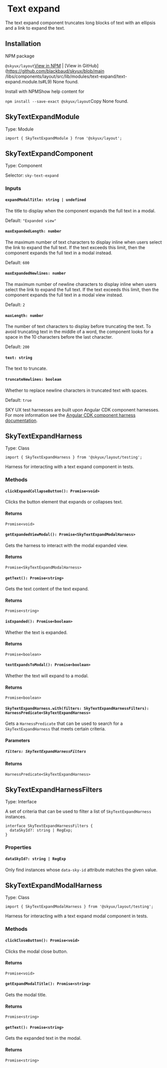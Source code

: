                  

 Text expand
===========

The text expand component truncates long blocks of text with an ellipsis and a link to expand the text.

 Installation
-------------

NPM package

`@skyux/layout`[View in NPM](https://www.npmjs.com/package/@skyux/layout) | [View in GitHub](https://github.com/blackbaud/skyux/blob/main
/libs/components/layout/src/lib/modules/text-expand/text-expand.module.ts#L9) None found.

Install with NPMShow help content for

`npm install --save-exact @skyux/layout`Copy None found.

 SkyTextExpandModule
--------------------

Type: Module

`import { SkyTextExpandModule } from '@skyux/layout';`

 SkyTextExpandComponent
-----------------------

Type: Component

Selector: `sky-text-expand`

### Inputs

#### `expandModalTitle: string | undefined`

The title to display when the component expands the full text in a modal.

Default: `"Expanded view"`

#### `maxExpandedLength: number`

The maximum number of text characters to display inline when users select the link to expand the full text. If the text exceeds this limit, then the component expands the full text in a modal instead.

Default: `600`

#### `maxExpandedNewlines: number`

The maximum number of newline characters to display inline when users select the link to expand the full text. If the text exceeds this limit, then the component expands the full text in a modal view instead.

Default: `2`

#### `maxLength: number`

The number of text characters to display before truncating the text. To avoid truncating text in the middle of a word, the component looks for a space in the 10 characters before the last character.

Default: `200`

#### `text: string`

The text to truncate.

#### `truncateNewlines: boolean`

Whether to replace newline characters in truncated text with spaces.

Default: `true`

SKY UX test harnesses are built upon Angular CDK component harnesses. For more information see the [Angular CDK component harness documentation](https://material.angular.io/cdk/test-harnesses/overview).

 SkyTextExpandHarness
---------------------

Type: Class

`import { SkyTextExpandHarness } from '@skyux/layout/testing';`

Harness for interacting with a text expand component in tests.

### Methods

#### `clickExpandCollapseButton(): Promise<void>`

Clicks the button element that expands or collapses text.

#### Returns

`Promise<void>`

#### `getExpandedViewModal(): Promise<SkyTextExpandModalHarness>`

Gets the harness to interact with the modal expanded view.

#### Returns

`Promise<SkyTextExpandModalHarness>`

#### `getText(): Promise<string>`

Gets the text content of the text expand.

#### Returns

`Promise<string>`

#### `isExpanded(): Promise<boolean>`

Whether the text is expanded.

#### Returns

`Promise<boolean>`

#### `textExpandsToModal(): Promise<boolean>`

Whether the text will expand to a modal.

#### Returns

`Promise<boolean>`

#### `SkyTextExpandHarness.with(filters: SkyTextExpandHarnessFilters): HarnessPredicate<SkyTextExpandHarness>`

Gets a `HarnessPredicate` that can be used to search for a `SkyTextExpandHarness` that meets certain criteria.

#### Parameters

##### `filters: SkyTextExpandHarnessFilters`

#### Returns

`HarnessPredicate<SkyTextExpandHarness>`

 SkyTextExpandHarnessFilters
----------------------------

Type: Interface

A set of criteria that can be used to filter a list of `SkyTextExpandHarness` instances.

    interface SkyTextExpandHarnessFilters {
      dataSkyId?: string | RegExp;
    }

### Properties

#### `dataSkyId?: string | RegExp`

Only find instances whose `data-sky-id` attribute matches the given value.

 SkyTextExpandModalHarness
--------------------------

Type: Class

`import { SkyTextExpandModalHarness } from '@skyux/layout/testing';`

Harness for interacting with a text expand modal component in tests.

### Methods

#### `clickCloseButton(): Promise<void>`

Clicks the modal close button.

#### Returns

`Promise<void>`

#### `getExpandModalTitle(): Promise<string>`

Gets the modal title.

#### Returns

`Promise<string>`

#### `getText(): Promise<string>`

Gets the expanded text in the modal.

#### Returns

`Promise<string>`